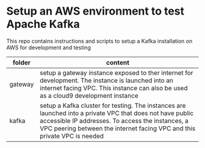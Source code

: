 # Setup an AWS environment to test Apache Kafka

This repo contains instructions and scripts to setup a Kafka installation on AWS for development and testing


| folder | content |
|----| --- |
| gateway | setup a gateway instance exposed to ther internet for development. The instance is launched into an internet facing  VPC. This instance can also be used as a cloud9 development instance |
| kafka | setup a Kafka cluster for testing. The instances are launched into a private VPC that does not have public accessible IP addresses. To access the instances, a VPC peering between the internet facing VPC and this private VPC is needed|
